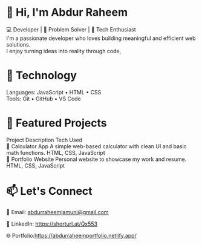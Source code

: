 # 👋 Hi, I'm Abdur Raheem
💻 Developer | 🔧 Problem Solver | 🎨 Tech Enthusiast
<br>
I'm a passionate developer who loves building meaningful and efficient web solutions.
<br>
I enjoy turning ideas into reality through code,
# 🧰 Technology
Languages:   JavaScript •  HTML • CSS 
<br>
Tools:       Git • GitHub • VS Code 
# 📌 Featured Projects
Project	Description	Tech Used
<br>
🔢 Calculator App	A simple web-based calculator with clean UI and basic math functions.	HTML, CSS, JavaScript
<br>
📝 Portfolio Website	Personal website to showcase my work and resume.	HTML, CSS, JavaScript

# 📫 Let's Connect
📧 Email: abdurraheemjamuni@gmail.com

💼 LinkedIn: https://shorturl.at/Qx553

🌐 Portfolio:https://abdurraheemportfolio.netlify.app/

